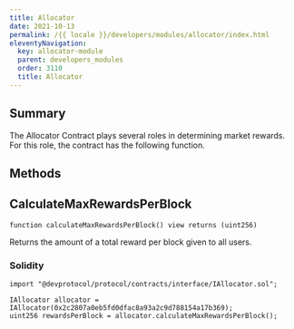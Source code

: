 ```yaml
---
title: Allocator
date: 2021-10-13
permalink: /{{ locale }}/developers/modules/allocator/index.html
eleventyNavigation:
  key: allocator-module
  parent: developers_modules
  order: 3110
  title: Allocator
---
```


## Summary

The Allocator Contract plays several roles in determining market rewards.
For this role, the contract has the following function.

## Methods

## CalculateMaxRewardsPerBlock

```solidity
function calculateMaxRewardsPerBlock() view returns (uint256)
```

Returns the amount of a total reward per block given to all users.

### Solidity

```solidity
import "@devprotocol/protocol/contracts/interface/IAllocator.sol";

IAllocator allocator = IAllocator(0x2c2807a0eb5fd0dfac8a93a2c9d788154a17b369);
uint256 rewardsPerBlock = allocator.calculateMaxRewardsPerBlock();
```
